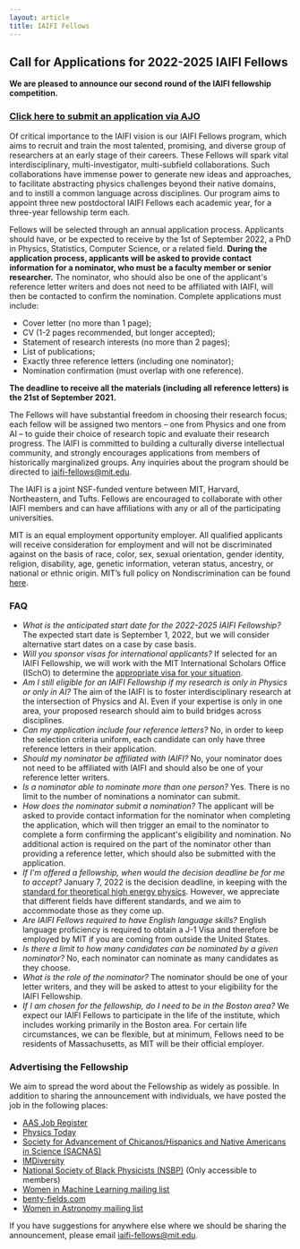 ```yaml
---
layout: article
title: IAIFI Fellows
---
```



## Call for Applications for 2022-2025 IAIFI Fellows

**We are pleased to announce our second round of the IAIFI fellowship competition.** 

### [Click here to submit an application via AJO](https://academicjobsonline.org/ajo/jobs/18785)

Of critical importance to the IAIFI vision is our IAIFI Fellows program, which aims to recruit and train the most talented, promising, and diverse group of researchers at an early stage of their careers. These Fellows will spark vital interdisciplinary, multi-investigator, multi-subfield collaborations. Such collaborations have immense power to generate new ideas and approaches, to facilitate abstracting physics challenges beyond their native domains, and to instill a common language across disciplines. Our program aims to appoint three new postdoctoral IAIFI Fellows each academic year, for a three-year fellowship term each.
 
Fellows will be selected through an annual application process. Applicants should have, or be expected to receive by the 1st of September 2022, a PhD in Physics, Statistics, Computer Science, or a related field. **During the application process, applicants will be asked to provide contact information for a nominator, who must be a faculty member or senior researcher.** The nominator, who should also be one of the applicant's reference letter writers and does not need to be affiliated with IAIFI, will then be contacted to confirm the nomination. Complete applications must include:
- Cover letter (no more than 1 page);
- CV (1-2 pages recommended, but longer accepted);
- Statement of research interests (no more than 2 pages);
- List of publications;
- Exactly three reference letters (including one nominator);
- Nomination confirmation (must overlap with one reference).

**The deadline to receive all the materials (including all reference letters) is the 21st of September 2021.**
 
The Fellows will have substantial freedom in choosing their research focus; each fellow will be assigned two mentors – one from Physics and one from AI – to guide their choice of research topic and evaluate their research progress. The IAIFI is committed to building a culturally diverse intellectual community, and strongly encourages applications from members of historically marginalized groups. Any inquiries about the program should be directed to [iaifi-fellows@mit.edu](mailto:iaifi-fellows@mit.edu).
 
The IAIFI is a joint NSF-funded venture between MIT, Harvard, Northeastern, and Tufts. Fellows are encouraged to collaborate with other IAIFI members and can have affiliations with any or all of the participating universities.


MIT is an equal employment opportunity employer. All qualified applicants will receive consideration for employment and will not be discriminated against on the basis of race, color, sex, sexual orientation, gender identity, religion, disability, age, genetic information, veteran status, ancestry, or national or ethnic origin. MIT’s full policy on Nondiscrimination can be found [here](https://policies.mit.edu/policies-procedures/90-relations-and-responsibilities-within-mit-community/92-nondiscrimination).

### FAQ

*  *What is the anticipated start date for the 2022-2025 IAIFI Fellowship?*  The expected start date is September 1, 2022, but we will consider alternative start dates on a case by case basis.
*  *Will you sponsor visas for international applicants?*  If selected for an IAIFI Fellowship, we will work with the MIT International Scholars Office (ISchO) to determine the [appropriate visa for your situation](http://web.mit.edu/scholars/administrators/sponsorshippolicy.html#visaspon).
*  *Am I still eligible for an IAIFI Fellowship if my research is only in Physics or only in AI?*  The aim of the IAIFI is to foster interdisciplinary research at the intersection of Physics and AI.  Even if your expertise is only in one area, your proposed research should aim to build bridges across disciplines.
*  *Can my application include four reference letters?*  No, in order to keep the selection criteria uniform, each candidate can only have three reference letters in their application.
*  *Should my nominator be affiliated with IAIFI?* No, your nominator does not need to be affiliated with IAIFI and should also be one of your reference letter writers.
*  *Is a nominator able to nominate more than one person?* Yes. There is no limit to the number of nominations a nominator can submit. 
*  *How does the nominator submit a nomination?* The applicant will be asked to provide contact information for the nominator when completing the application, which will then trigger an email to the nominator to complete a form confirming the applicant's eligibility and nomination. No additional action is required on the part of the nominator other than providing a reference letter, which should also be submitted with the application.
*  *If I'm offered a fellowship, when would the decision deadline be for me to accept?* January 7, 2022 is the decision deadline, in keeping with the [standard for theoretical high energy physics](http://insti.physics.sunysb.edu/itp/postdoc-agreement.html). However, we appreciate that different fields have different standards, and we aim to accommodate those as they come up. 
*  *Are IAIFI Fellows required to have English language skills?* English language proficiency is required to obtain a J-1 Visa and therefore be employed by MIT if you are coming from outside the United States.
*  *Is there a limit to how many candidates can be nominated by a given nominator?* No, each nominator can nominate as many candidates as they choose.
*  *What is the role of the nominator?* The nominator should be one of your letter writers, and they will be asked to attest to your eligibility for the IAIFI Fellowship.
*  *If I am chosen for the fellowship, do I need to be in the Boston area?* We expect our IAIFI Fellows to participate in the life of the institute, which includes working primarily in the Boston area. For certain life circumstances, we can be flexible, but at minimum, Fellows need to be residents of Massachusetts, as MIT will be their official employer.

### Advertising the Fellowship
We aim to spread the word about the Fellowship as widely as possible. In addition to sharing the announcement with individuals, we have posted the job in the following places:
*  [AAS Job Register](https://jobregister.aas.org/ad/60ea22fb)
*  [Physics Today](https://jobs.physicstoday.org/jobs/15247761/iaifi-fellow)
*  [Society for Advancement of Chicanos/Hispanics and Native Americans in Science (SACNAS)](https://careercenter.sacnas.org/job/iaifi-fellow/58147767/)
*  [IMDiversity](https://jobs.imdiversity.com/career/90826)
*  [National Society of Black Physicists (NSBP)](https://nsbp.org/networking/apply_now.aspx?view=1&id=669773) (Only accessible to members)
*  [Women in Machine Learning mailing list](https://groups.google.com/forum/#!forum/women-in-machine-learning)
*  [benty-fields.com](https://www.benty-fields.com/job_details?job_id=15745&page=1&app_order=&post_order=descending&search_term=)
*  [Women in Astronomy mailing list](aaswomen@lists.aas.org)

If you have suggestions for anywhere else where we should be sharing the announcement, please email [iaifi-fellows@mit.edu](mailto:iaifi-fellows@mit.edu).
 
<!---
### Call for Applications

[2021-2024 IAIFI Fellowship Program on AcademicJobsOnline](https://academicjobsonline.org/ajo/jobs/16695)
{:.info}

Of critical importance to the IAIFI vision is our IAIFI Fellows program, which aims to recruit and train the most talented, promising, and diverse group of researchers at an early stage of their careers. These Fellows will spark vital interdisciplinary, multi-investigator, multi-subfield collaborations. Such collaborations have immense power to generate new ideas and approaches, to facilitate abstracting physics challenges beyond their native domains, and to instill a common language across disciplines.  Our program aims to appoint three new postdoctoral IAIFI Fellows each academic year, for a three-year fellowship term each.

Fellows will be selected through an [annual application process](https://academicjobsonline.org/ajo/jobs/16695).  Applicants should have, or be expected to receive by the 1st of September 2021, a PhD in Physics, Statistics, Computer Science, or a related field.  Complete applications must include:

* Cover letter (no more than 1 page);
* CV (1-2 pages recommended, but longer accepted);
* Statement of research interests (no more than 2 pages);
* List of publications;
* Exactly three reference letters.
  
**The deadline to receive all the materials (including all reference letters) is the 20th of October 2020.**

  The Fellows will have substantial freedom in choosing their research focus; each fellow will be assigned two mentors – one from Physics and one from AI – to guide their choice of research topic and evaluate their research progress.  The IAIFI is committed to building a culturally diverse intellectual community, and strongly encourages applications from women and minorities.  Any inquiries about the program should be directed to <iaifi-fellows@mit.edu>.

The IAIFI is a joint NSF-funded venture between MIT, Harvard, Northeastern, and Tufts.  Fellows are encouraged to collaborate with other IAIFI members and can have affiliations with any or all of the participating universities.

### FAQ

*  *What is the anticipated start date for the 2021-2024 IAIFI Fellowship?*  The expected start date is September 1, 2021, but we will consider alternative start dates on a case by case basis.
*  *Will you sponsor visas for international applicants?*  If selected for an IAIFI Fellowship, we will work with the MIT International Scholars Office (ISchO) to determine the [appropriate visa for your situation](http://web.mit.edu/scholars/administrators/sponsorshippolicy.html#visaspon).
*  *Am I still eligible for an IAIFI Fellowship if my research is only in Physics or only in AI?*  The aim of the IAIFI is to foster interdisciplinary research at the intersection of Physics and AI.  Even if your expertise is only in one area, your proposed research should aim to build bridges across disciplines.
*  *Can my application include four reference letters?*  No, in order to keep the selection criteria uniform, each candidate can only have three reference letters in their application.

--->
